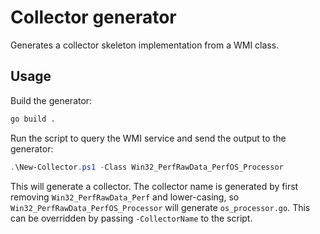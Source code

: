 # Collector generator
Generates a collector skeleton implementation from a WMI class. 

## Usage
Build the generator:

```bash
go build .
```

Run the script to query the WMI service and send the output to the generator:

```powershell
.\New-Collector.ps1 -Class Win32_PerfRawData_PerfOS_Processor
```

This will generate a collector. The collector name is generated by first removing `Win32_PerfRawData_Perf` and lower-casing, so `Win32_PerfRawData_PerfOS_Processor` will generate `os_processor.go`. This can be overridden by passing `-CollectorName` to the script.
